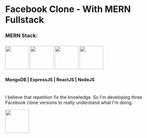 # Facebook Clone - With MERN Fullstack

<h3> MERN Stack: 
<h3>
<img src="https://th.bing.com/th/id/OIP.iJDKjEJBWEErGdYeo5zsfAHaHa?pid=ImgDet&rs=1" height="75" width="75"/>
<img src="https://th.bing.com/th/id/OIP.1ji9NLQl3sOXktSoEYnt3wHaHa?pid=ImgDet&rs=1" height="75" width="75"/>
<img src="https://th.bing.com/th/id/OIP.kLldduaRDS8LGYEXrrWhqgHaHa?pid=ImgDet&rs=1" height="75" width="75"/>
<img src="https://th.bing.com/th/id/R.3f78da98a81a5d08932c1b7c60179dc7?rik=KmGETpw%2f8CxMiQ&riu=http%3a%2f%2fwww.testeer.io%2fwp-content%2fuploads%2f2020%2f04%2fnodejs-logo.png&ehk=HuJx9gkCq19mFIqTeXJhStzD%2fvz8bZjhJe%2bmlNqt4qg%3d&risl=&pid=ImgRaw&r=0" height="75" width="75"/>
</h3>
<h4>MongoDB | ExpressJS | ReactJS | NodeJS</h4>

#

<p>I believe that repetition fix the knowledge. So I'm developing three Facebook clone versions to really understand what I'm doing.</p>

<img src="https://media3.giphy.com/media/fZDXPWad3Rhx0H0gDp/source.gif" height="75" width="75"/>






